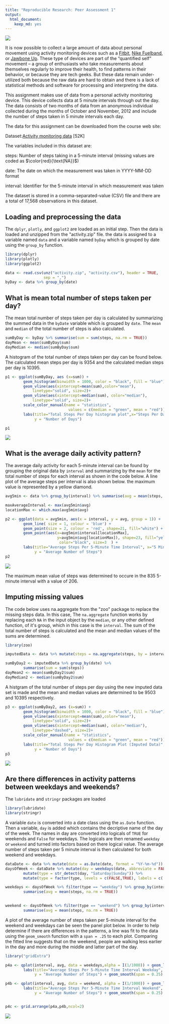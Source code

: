 ```yaml
---
title: "Reproducible Research: Peer Assessment 1"
output: 
  html_document: 
    keep_md: yes
---
```





![](instructions_fig/ReportingData.jpg)


It is now possible to collect a large amount of data about personal movement using activity monitoring devices such as a [Fitbit](http://www.fitbit.com/), [Nike Fuelband](http://www.nike.com/us/en_us/c/nikeplus-fuelband), or [Jawbone Up](https://jawbone.com/up). These type of devices are part of the “quantified self” movement – a group of enthusiasts who take measurements about themselves regularly to improve their health, to find patterns in their behavior, or because they are tech geeks. But these data remain under-utilized both because the raw data are hard to obtain and there is a lack of statistical methods and software for processing and interpreting the data.

This assignment makes use of data from a personal activity monitoring device. This device collects data at 5 minute intervals through out the day. The data consists of two months of data from an anonymous individual collected during the months of October and November, 2012 and include the number of steps taken in 5 minute intervals each day.

The data for this assignment can be downloaded from the course web site:

Dataset:[Activity monitoring data](https://d396qusza40orc.cloudfront.net/repdata%2Fdata%2Factivity.zip) [52K]

The variables included in this dataset are:

steps: Number of steps taking in a 5-minute interval (missing values are coded as $\color{red}{\text{NA}}$)

date: The date on which the measurement was taken in YYYY-MM-DD format

interval: Identifier for the 5-minute interval in which measurement was taken

The dataset is stored in a comma-separated-value (CSV) file and there are a total of 17,568 observations in this dataset.


## Loading and preprocessing the data

The `dplyr`, `plotly`, and `ggplot2` are loaded as an initial step. Then the data is loaded and unzipped from the "activity.zip" file. the data is assigned to a variable named `data` and a variable named `byDay` which is grouped by date using the `group_by` function.


```r
library(dplyr)
library(plotly)
library(ggplot2)
```


```r
data <- read.csv(unz("activity.zip", "activity.csv"), header = TRUE,
                 sep = ",") 
byDay <- data %>% group_by(date) 
```



## What is mean total number of steps taken per day?

The mean total number of steps taken per day is calculated by summarizing the summed data in the `byDate` variable which is grouped by `date`. The `mean` and `median` of the total number of steps is also calculated.


```r
sumByDay <- byDay %>% summarise(sum = sum(steps, na.rm = TRUE))
dayMean <- mean(sumByDay$sum)
dayMedian <- median(sumByDay$sum)
```

A histogram of the total number of steps taken per day can be found below. The calculated 
mean steps per day is 9354 and the calculated median steps per day is 10395.


```r
p1 <- ggplot(sumByDay, aes (x=sum)) +
        geom_histogram(binwidth = 1000, color = "black", fill = "blue") +
        geom_vline(aes(xintercept=mean(sum),color="mean"),
            linetype="solid", size=2)+
        geom_vline(aes(xintercept=median(sum), color="median"),
            linetype="solid", size=2)+
        scale_color_manual(name = "statistics", 
                            values = c(median = "green", mean = "red")) +
        labs(title="Total Steps Per Day histogram plot",x="Steps Per Day", 
             y = "Number of Days")

p1
```

![](figures/histogram1-1.png)<!-- -->

## What is the average daily activity pattern?

The average daily activity for each 5-minute interval can be found by grouping 
the original data by `interval` and summarizing by the `mean` for the total number of steps for
each interval as shown in the code below. A line plot of the average 
steps per interval is also shown below. the maximum value is represented by a yellow diamond.


```r
avg5min <- data %>% group_by(interval) %>% summarise(avg = mean(steps, na.rm = TRUE))

maxAverageInterval <- max(avg5min$avg)
locationMax <- which.max(avg5min$avg)
```


```r
p2 <- ggplot(data = avg5min, aes(x = interval, y = avg, group = 1)) + 
        geom_line( size = 1, colour = 'blue') +
        geom_point(size = 2, colour = 'red', shape=21, fill="white") +
        geom_point(aes(x=avg5min$interval[locationMax], 
                       y=avg5min$avg[locationMax]), shape=23, fill="yellow", 
                        color="black", size=3  ) +
        labs(title="Average Steps Per 5-Minute Time Interval", x="5 Minute time interval", 
             y = "Average Number of Steps")
p2
```

![](figures/plotDailyActivtyPattern-1.png)<!-- -->

The maximum mean value of steps was determined to occure in the 
835 5-minute interval with a value of 
206.

## Imputing missing values

The code below uses na.aggregate from the "zoo" package to replace the missing 
steps data. In this case, The `na.aggregate` function works by replacing each `NA` in the input object by the `median`, or any other defined function, of it's group, which in this case is the `interval`. The sum of the total number of steps is calculated and the mean and median values of the sums are determined.


```r
library(zoo)
```


```r
imputedData <- data %>% mutate(steps = na.aggregate(steps, by = interval,FUN = median))

sumByDay2 <- imputedData %>% group_by(date) %>% 
        summarise(sum = sum(steps))
dayMean2 <- mean(sumByDay2$sum)
dayMedian2 <- median(sumByDay2$sum)
```

A histgram of the total number of steps per day using the new imputed data set is made and the mean and median values are determined to be 9503 and 10395 respectively.
 

```r
p3 <- ggplot(sumByDay2, aes (x=sum)) +
        geom_histogram(binwidth = 1000, color = "black", fill = "blue") +
        geom_vline(aes(xintercept=mean(sum),color="mean"),
            linetype="solid", size=2)+
        geom_vline(aes(xintercept=median(sum), color="median"),
            linetype="dashed", size=2)+
        scale_color_manual(name = "statistics", 
                            values = c(median = "green", mean = "red")) +
        labs(title="Total Steps Per Day Histogram Plot (Imputed Data)",x="Steps Per Day", 
             y = "Number of Days")
p3
```

![](figures/histogramOfImputedData-1.png)<!-- -->

## Are there differences in activity patterns between weekdays and weekends?

The `lubridate` and `stringr` packages are loaded

```r
library(lubridate)
library(stringr)
```
A variable `date` is converted into a date class using the `as.Date` function. Then a variable, `day` is added which contains the decriptive name of the day of the week. The names in day are converted into logicals of `TRUE` for weekends and `False` for weekdays. The logicals are then renamed `weekday` or `weekend` and turned into factors based on there logical value. The average number of steps taken per 5 minute interval is then calculated for both weekend and weekdays.  


```r
dataDate <- data %>% mutate(date = as.Date(date, format = "%Y-%m-%d")) 
daysOfWeek <- dataDate %>% mutate(day = weekdays(date, abbreviate = FALSE)) %>%
        mutate(type = str_detect(day, "Saturday|Sunday")) %>%
        mutate(type = factor(type, levels = c(FALSE,TRUE), labels = c('weekday','weekend')))

weekdays <- daysOfWeek %>% filter(type == "weekday") %>% group_by(interval) %>%
        summarise(avg = mean(steps, na.rm = TRUE))
      

weekend <- daysOfWeek %>% filter(type == "weekend") %>% group_by(interval) %>%
        summarise(avg = mean(steps, na.rm = TRUE))
```

A plot of the average number of steps taken per 5-minute interval for the weekend
and weekdays can be seen the panel plot below. In order to help determine if there are differences in the patterns, a line was fit to the data using the `geom_smooth` function with a `span = .25` to each plot. Comparing the fitted line suggests that on the weekend, people are walking less earlier in the day and more during the middle and latter part of the day.  


```r
library("gridExtra")
```



```r
p4a <- qplot(interval, avg, data = weekdays,alpha = I(1/1000)) + geom_line( size = .5, colour = 'firebrick') +
        labs(title="Average Steps Per 5-Minute Time Interval Weekday", x="5 Minute time interval", 
             y = "Average Number of Steps") + geom_smooth(span = 0.25) + ylim(0,225)

p4b <- qplot(interval, avg, data = weekend, alpha = I(1/1000)) + geom_line( size = .5, colour = 'firebrick') + 
        labs(title="Average Steps Per 5-Minute Time Interval Weekend", x="5 Minute time interval", 
             y = "Average Number of Steps") + geom_smooth(span = 0.25) + ylim(0,225)


p4c <- grid.arrange(p4a,p4b,ncol=2)
```

![](figures/panelPlotWeekdaysWeekends-1.png)<!-- -->





